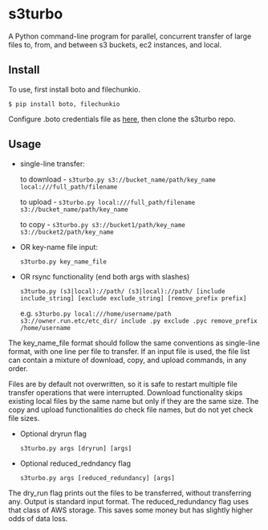 # s3turbo
A Python command-line program for parallel, concurrent transfer of large files to, from, and between s3 buckets, ec2 instances, and local.


## Install

To use, first install boto and filechunkio.

`$ pip install boto, filechunkio`

Configure .boto credentials file as [here](boto.cloudhackers.com/en/latest/boto_config_tut.html), then clone the s3turbo repo.


## Usage

* single-line transfer:

  to download - `s3turbo.py s3://bucket_name/path/key_name local:///full_path/filename`

  to upload   - `s3turbo.py local:///full_path/filename s3://bucket_name/path/key_name`

  to copy     - `s3turbo.py s3://bucket1/path/key_name s3://bucket2/path/key_name`

* OR key-name file input:

  `s3turbo.py key_name_file`

* OR rsync functionality (end both args with slashes)

  `s3turbo.py (s3|local)://path/ (s3|local)://path/ [include include_string] [exclude exclude_string] [remove_prefix prefix]`

  e.g. `s3turbo.py local:///home/username/path s3://owner.run.etc/etc_dir/ include .py exclude .pyc remove_prefix /home/username`

The key_name_file format should follow the same conventions as single-line format, with one line per file to transfer. If an input file is used, the file list can contain a mixture of download, copy, and upload commands, in any order.

Files are by default not overwritten, so it is safe to restart multiple file transfer operations that were interrupted. Download functionality skips existing local files by the same name but only if they are the same size. The copy and upload functionalities do check file names, but do not yet check file sizes.

* Optional dryrun flag

  `s3turbo.py args [dryrun] [args]`

* Optional reduced_redndancy flag

  `s3turbo.py args [reduced_redundancy] [args]`


The dry_run flag prints out the files to be transferred, without transferring any. Output is standard input format. The reduced_redundancy flag uses that class of AWS storage. This saves some money but has slightly higher odds of data loss.

